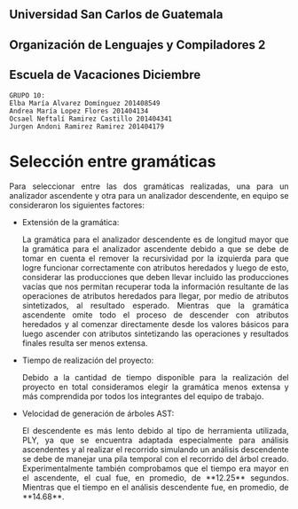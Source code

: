 ## Universidad San Carlos de Guatemala
## Organización de Lenguajes y Compiladores 2
## Escuela de Vacaciones Diciembre    
  
    GRUPO 10:
    Elba María Alvarez Domínguez 201408549
    Andrea María Lopez Flores 201404134
    Ocsael Neftalí Ramirez Castillo 201404341
    Jurgen Andoni Ramirez Ramirez 201404179   

# **Selección entre gramáticas**


<p style="text-align: justify;"> Para seleccionar entre las dos gramáticas realizadas, una para un analizador ascendente y otra para un analizador descendente, en equipo se consideraron los siguientes factores: </p>


* Extensión de la gramática:

    <p style="text-align: justify;"> La gramática para el analizador descendente es de longitud mayor que la gramática para el analizador ascendente debido a que se debe de tomar en cuenta el remover la recursividad por la izquierda para que logre funcionar correctamente con atributos heredados y luego de esto, considerar las producciones que deben llevar incluido las producciones vacías que nos permitan recuperar toda la información resultante de las operaciones de atributos heredados para llegar, por medio de atributos sintetizados, al resultado esperado. Mientras que la gramática ascendente omite todo el proceso de descender con atributos heredados y al comenzar directamente desde los valores básicos para luego ascender con atributos sintetizando las operaciones y resultados finales resulta ser menos extensa. </p>

* Tiempo de realización del proyecto: 

    <p style="text-align: justify;"> Debido a la cantidad de tiempo disponible para la realización del proyecto en total consideramos elegir la gramática menos extensa y más comprendida por todos los integrantes del equipo de trabajo. </p>

* Velocidad de generación de árboles AST:

    <p style="text-align: justify;"> El descendente es más lento debido al tipo de herramienta utilizada, PLY, ya que se encuentra adaptada especialmente para análisis ascendentes y al realizar el recorrido simulando un análisis descendente se debe de manejar una pila temporal con el recorrido del árbol creado. Experimentalmente también comprobamos que el tiempo era mayor en el ascendente, el cual fue, en promedio, de **12.25** segundos. Mientras que el tiempo en el análisis descendente fue, en promedio, de **14.68**. </p>
